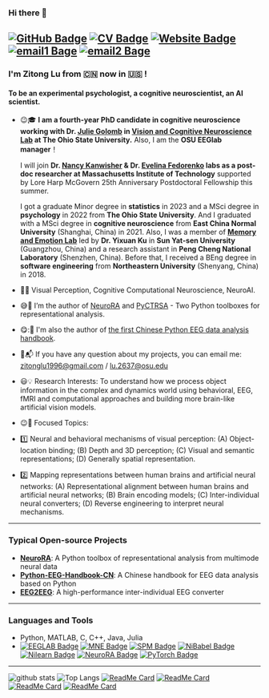 ### Hi there 👋 

[![GitHub Badge](https://img.shields.io/github/followers/ZitongLu1996?style=for-the-badge)](https://github.com/ZitongLu1996)
[![CV Badge](https://img.shields.io/badge/My-CV-brightgreen?style=for-the-badge)](https://zitonglu1996.github.io/files/CV_ZitongLu.pdf)
[![Website Badge](https://img.shields.io/badge/My-Website-brightgreen?style=for-the-badge)](https://zitonglu1996.github.io)
[![email1 Bage](https://img.shields.io/badge/zitonglu1996@gmail.com-Red?style=for-the-badge)](https://zitonglu1996@gmail.com)
[![email2 Bage](https://img.shields.io/badge/zitonglu@outlook.com-Red?style=for-the-badge)](https://zitonglu@outlook.com)
---
<!--
**ZitongLu1996/ZitongLu1996** is a ✨ _special_ ✨ repository because its `README.md` (this file) appears on your GitHub profile.
-->
### I'm Zitong Lu from :cn: now in :us: !
#### To be an experimental psychologist, a cognitive neuroscientist, an AI scientist.

- :wink::mortar_board: **I am a fourth-year PhD candidate in cognitive neuroscience working with Dr. [Julie Golomb](https://u.osu.edu/golomblab/) in [Vision and Cognitive Neuroscience Lab](https://u.osu.edu/golomblab/) at The Ohio State University.** Also, I am the **OSU EEGlab manager**！

     I will join **Dr. [Nancy Kanwisher](https://web.mit.edu/bcs/nklab/) & Dr. [Evelina Fedorenko](https://www.evlab.mit.edu/) labs as a post-doc researcher at Massachusetts Institute of Technology** supported by Lore Harp McGovern 25th Anniversary Postdoctoral Fellowship this summer.

     I got a graduate Minor degree in **statistics** in 2023 and a MSci degree in **psychology** in 2022 from **The Ohio State University**. And I graduated with a MSci degree in **cognitive neuroscience** from **East China Normal University** (Shanghai, China) in 2021. Also, I was a member of [**Memory and Emotion Lab**](https://sysumelab.com) led by **Dr. Yixuan Ku** in **Sun Yat-sen University** (Guangzhou, China) and a research assistant in **Peng Cheng National Laboratory** (Shenzhen, China). Before that, I received a BEng degree in **software engineering** from **Northeastern University** (Shenyang, China) in 2018.
  
- :eyes::key: Visual Perception, Cognitive Computational Neuroscience, NeuroAI.
- :sweat_smile::high_brightness: I’m the author of [NeuroRA](https://zitonglu1996.github.io/NeuroRA/) and [PyCTRSA](https://github.com/ZitongLu1996/PyCTRSA) - Two Python toolboxes for representational analysis.
- :yum:::notebook_with_decorative_cover: I'm also the author of [the first Chinese Python EEG data analysis handbook](https://github.com/ZitongLu1996/Python-EEG-Handbook-CN).
- :e-mail::mailbox_with_mail: If you have any question about my projects, you can email me: [zitonglu1996@gmail.com](zitonglu1996@gmail.com) / [lu.2637@osu.edu](lu.2637@osu.edu)
- :smiley::bulb: Research Interests: To understand how we process object information in the complex and dynamics world using behavioral, EEG, fMRI and computational approaches and building more brain-like artificial vision models.
- :wink::ghost: Focused Topics:
- :one: Neural and behavioral mechanisms of visual perception:
(A) Object-location binding; (B) Depth and 3D perception; (C) Visual and semantic representations; (D) Generally spatial representation.
- :two: Mapping representations between human brains and artificial neural networks:
(A) Representational alignment between human brains and artificial neural networks; (B) Brain encoding models; (C) Inter-individual neural converters; (D) Reverse engineering to interpret neural mechanisms.
---
### Typical Open-source Projects
- **[NeuroRA](https://github.com/ZitongLu1996/NeuroRA)**: A Python toolbox of representational analysis from multimode neural data
- **[Python-EEG-Handbook-CN](https://github.com/ZitongLu1996/Python-EEG-Handbook-CN)**: A Chinese handbook for EEG data analysis based on Python
- **[EEG2EEG](https://github.com/ZitongLu1996/EEG2EEG)**: A high-performance inter-individual EEG converter
---
### Languages and Tools
- Python, MATLAB, C, C++, Java, Julia
- [![EEGLAB Badge](https://img.shields.io/badge/EEGLAB-purple?style=for-the-badge)](https://sccn.ucsd.edu/eeglab/index.php) [![MNE Badge](https://img.shields.io/badge/MNE-purple?style=for-the-badge)](https://mne.tools/stable/index.html) [![SPM Badge](https://img.shields.io/badge/SPM-purple?style=for-the-badge)](https://www.fil.ion.ucl.ac.uk/spm/) [![NiBabel Badge](https://img.shields.io/badge/NiBabel-purple?style=for-the-badge)](https://nipy.org/nibabel) [![Nilearn Badge](https://img.shields.io/badge/Nilearn-purple?style=for-the-badge)](http://nilearn.github.io) [![NeuroRA Badge](https://img.shields.io/badge/NeuroRA-purple?style=for-the-badge)](https://github.com/ZitongLu1996/NeuroRA) [![PyTorch Badge](https://img.shields.io/badge/PyTorch-purple?style=for-the-badge)](https://pytorch.org)

---
![github stats](https://github-readme-stats-sigma-five.vercel.app/api?username=ZitongLu1996&theme=radical&show_icons=true&hide=issues)
![Top Langs](https://github-readme-stats-sigma-five.vercel.app/api/top-langs/?username=ZitongLu1996&hide=javascript,html&theme=radical)
[![ReadMe Card](https://github-readme-stats-sigma-five.vercel.app/api/pin/?username=ZitongLu1996&repo=NeuroRA&theme=dracula)](https://github.com/ZitongLu1996/NeuroRA)
[![ReadMe Card](https://github-readme-stats-sigma-five.vercel.app/api/pin/?username=ZitongLu1996&repo=Reviews_Reading_Group&theme=dracula)](https://github.com/ZitongLu1996/Reviews_Reading_Group)
[![ReadMe Card](https://github-readme-stats-sigma-five.vercel.app/api/pin/?username=ZitongLu1996&repo=Python-EEG-Handbook&theme=dracula)](https://github.com/ZitongLu1996/Python-EEG-Handbook)
[![ReadMe Card](https://github-readme-stats-sigma-five.vercel.app/api/pin/?username=ZitongLu1996&repo=Python-EEG-Handbook-CN&theme=dracula)](https://github.com/ZitongLu1996/Python-EEG-Handbook-CN)
